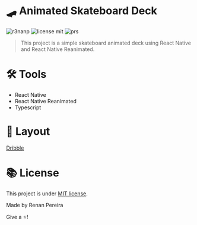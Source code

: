 # 🛹 Animated Skateboard Deck

![r3nanp](https://img.shields.io/badge/r3nanp-skateboard-blue?style=for-the-badge&logo=react)
![license mit](https://img.shields.io/github/license/r3nanp/happy?color=blue&label=LICENSE&logo=github&style=for-the-badge)
![prs](https://img.shields.io/static/v1?label=PRs&message=welcome&style=for-the-badge&color=24B36B&labelColor=000000)

> This project is a simple skateboard animated deck using React Native and React Native Reanimated.

# 🛠️ Tools

- React Native
- React Native Reanimated
- Typescript

# 🎨 Layout
[Dribble](https://dribbble.com/shots/5350361-SkateBoard-Decks)

# 📚 License

This project is under [MIT license](LICENSE).

Made by Renan Pereira

Give a ⭐!
